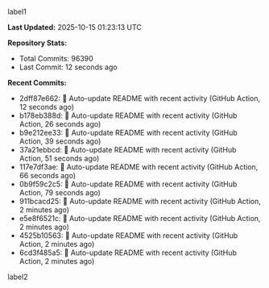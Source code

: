 
label1 
<!-- ACTIVITY_START -->
**Last Updated:** 2025-10-15 01:23:13 UTC

**Repository Stats:**
- Total Commits: 96390
- Last Commit: 12 seconds ago

**Recent Commits:**
- 2dff87e662: 🤖 Auto-update README with recent activity (GitHub Action, 12 seconds ago)
- b178eb388d: 🤖 Auto-update README with recent activity (GitHub Action, 26 seconds ago)
- b9e212ee33: 🤖 Auto-update README with recent activity (GitHub Action, 39 seconds ago)
- 37a21ebbcd: 🤖 Auto-update README with recent activity (GitHub Action, 51 seconds ago)
- 117e7df3ae: 🤖 Auto-update README with recent activity (GitHub Action, 66 seconds ago)
- 0b9f59c2c5: 🤖 Auto-update README with recent activity (GitHub Action, 79 seconds ago)
- 911bcacd25: 🤖 Auto-update README with recent activity (GitHub Action, 2 minutes ago)
- e5e8f6521c: 🤖 Auto-update README with recent activity (GitHub Action, 2 minutes ago)
- 4525b10563: 🤖 Auto-update README with recent activity (GitHub Action, 2 minutes ago)
- 6cd3f485a5: 🤖 Auto-update README with recent activity (GitHub Action, 2 minutes ago)
<!-- ACTIVITY_END -->

label2
